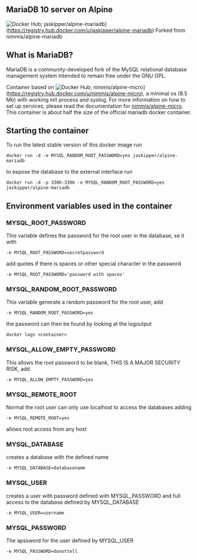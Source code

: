 ## MariaDB 10 server on Alpine

![Docker Hub; jaskipper/alpine-mariadb](https://img.shields.io/badge/dockerhub-jaskipper%2Falpine-mariadb-green.svg)](https://registry.hub.docker.com/u/jaskipper/alpine-mariadb)
Forked from nimmis/alpine-mariadb

## What is MariaDB?

MariaDB is a community-developed fork of the MySQL relational database management system intended to remain free under the GNU GPL.


Container based on ![Docker Hub; nimmis/alpine-micro](https://img.shields.io/badge/dockerhub-nimmis%2Falpine-micro-green.svg)](https://registry.hub.docker.com/u/nimmis/alpine-micro), a minimal os (8.5 Mb)  with working init process and syslog. For more information on how to set up services, please read the documentation for [nimmis/alpine-micro](https://registry.hub.docker.com/u/nimmis/alpine-micro). This container is about half the size of the official mariadb docker container.

## Starting the container

To run the latest stable version of this docker image run

	docker run -d -e MYSQL_RANDOM_ROOT_PASSWORD=yes jaskipper/alpine-mariadb

to expose the database to the external interface run

	docker run -d -p 3306:3306 -e MYSQL_RANDOM_ROOT_PASSWORD=yes jaskipper/alpine-mariadb

## Environment variables used in the container

### MYSQL_ROOT_PASSWORD
This variable defines the password for the root user in the database, se it with

	-e MYSQL_ROOT_PASSWORD=secretpassword

add quotes if there is spaces or other special character in the password

	-e MYSQL_ROOT_PASSWORD='password with spaces'

### MYSQL_RANDOM_ROOT_PASSWORD
This variable generate a random password for the root user, add

	-e MYSQL_RANDOM_ROOT_PASSWORD=yes

the password can then be found by looking at the logoutput

	docker logs <container>

### MYSQL_ALLOW_EMPTY_PASSWORD
This allows the root password to be blank, THIS IS A MAJOR SECURITY RISK, add

	-e MYSQL_ALLOW_EMPTY_PASSWORD=yes

### MYSQL_REMOTE_ROOT
Normal the root user can only use localhost to access the databases adding

	-e MYSQL_REMOTE_ROOT=yes

allows root access from any host

### MYSQL_DATABASE
creates a database with the defined name

	-e MYSQL_DATABASE=databasename

### MYSQL_USER
creates a user with password defined with MYSQL_PASSWORD and full access to the database defined by MYSQL_DATABASE

	-e MYSQL_USER=username

### MYSQL_PASSWORD
The apssword for the user defined by MYSQL_USER

	-e MYSQL_PASSWORD=donottell
